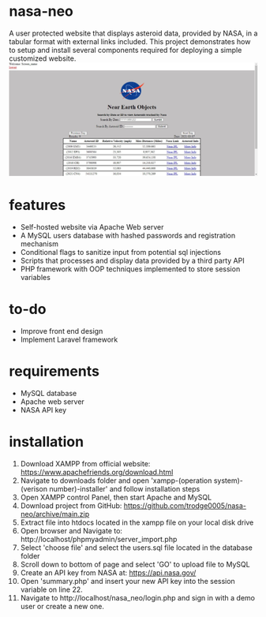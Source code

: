 # nasa-neo
A user protected website that displays asteroid data, provided by NASA, in a tabular format with external links included. This project demonstrates how to setup and install several components required for deploying a simple customized website.
![login screen](/img/sum_pg.jpg?raw=true)

# features
- Self-hosted website via Apache Web server
- A MySQL users database with hashed passwords and registration mechanism 
- Conditional flags to sanitize input from potential sql injections
- Scripts that processes and display data provided by a third party API
- PHP framework with OOP techniques implemented to store session variables

# to-do
- Improve front end design
- Implement Laravel framework

# requirements
- MySQL database
- Apache web server
- NASA API key

# installation
1. Download XAMPP from official website: https://www.apachefriends.org/download.html
2. Navigate to downloads folder and open 'xampp-(operation system)-(verison number)-installer' and follow installation steps 
3. Open XAMPP control Panel, then start Apache and MySQL
4. Download project from GitHub: https://github.com/trodge0005/nasa-neo/archive/main.zip
5. Extract file into htdocs located in the xampp file on your local disk drive
6. Open browser and Navigate to: http://localhost/phpmyadmin/server_import.php
7. Select 'choose file' and select the users.sql file located in the database folder 
8. Scroll down to bottom of page and select 'GO' to upload file to MySQL
9. Create an API key from NASA at: https://api.nasa.gov/
10. Open 'summary.php' and insert your new API key into the session variable on line 22.
11. Navigate to http://localhost/nasa_neo/login.php and sign in with a demo user or create a new one.
